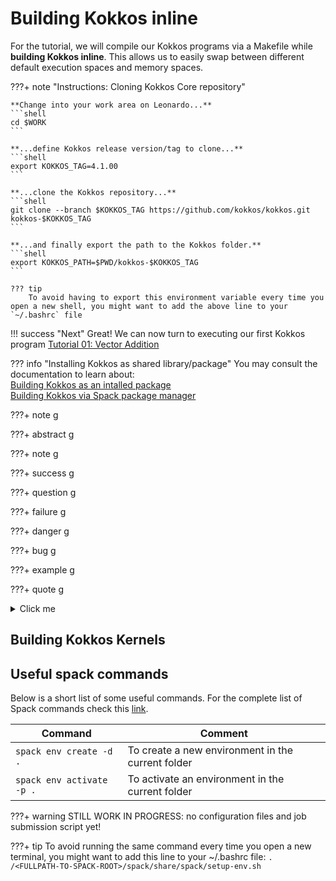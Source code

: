 # Building Kokkos inline 

For the tutorial, we will compile our Kokkos programs via a Makefile while **building Kokkos inline**. This allows us to easily swap between different default execution spaces and memory spaces.


???+ note "Instructions: Cloning Kokkos Core repository"

    **Change into your work area on Leonardo...**
    ```shell
    cd $WORK
    ```

    **...define Kokkos release version/tag to clone...** 
    ```shell
    export KOKKOS_TAG=4.1.00
    ```

    **...clone the Kokkos repository...**
    ```shell
    git clone --branch $KOKKOS_TAG https://github.com/kokkos/kokkos.git kokkos-$KOKKOS_TAG 
    ```

    **...and finally export the path to the Kokkos folder.**
    ```shell
    export KOKKOS_PATH=$PWD/kokkos-$KOKKOS_TAG
    ```

    ??? tip
        To avoid having to export this environment variable every time you open a new shell, you might want to add the above line to your `~/.bashrc` file

!!! success "Next"
    Great! We can now turn to executing our first Kokkos program [Tutorial 01: Vector Addition](../vectorAdd/index.md)


??? info "Installing Kokkos as shared library/package"
    You may consult the documentation to learn about:    
        [Building Kokkos as an intalled package](https://kokkos.github.io/kokkos-core-wiki/building.html)   
        [Building Kokkos via Spack package manager](https://kokkos.github.io/kokkos-core-wiki/building.html#:~:text=a%20single%20process.-,Spack,-%23)
        
???+ note
    g 

???+ abstract
    g 

???+ note
    g 

???+ success
    g 

???+ question
    g 

???+ failure
    g 

???+ danger
    g 

???+ bug
    g 

???+ example
    g    

???+ quote
    g 

<details>
  <summary>Click me</summary>
## Building Kokkos Tools
**Clone Kokkos Tools repository**
Define Kokkos Tools version/tag to clone 
```shell
export KOKKOS_TOOLS_TAG=2.5.00
```
Download repository
```shell
git clone --branch $KOKKOS_TOOLS_TAG https://github.com/kokkos/kokkos-tools.git kokkos-tools-$KOKKOS_TOOLS_TAG 
```
and export the path to the Kokkos folder (you might want to source the full path such that you can activate the full path for every session)
```shell
export KOKKOS_TOOLS_PATH=$PWD/kokkos-$KOKKOS_TOOLS_TAG
make CUDA_ROOT=$NVHPC_HOME/Linux_x86_64/22.3/cuda/
```

**Vtune connector**
```shell
make VTUNE_HOME=$INTEL_ONEAPI_VTUNE_HOME/vtune/2021.7.1
```

You must enable `Kokkos` wih `Kokkos_ENABLE_LIBDL=ON` to load profiling hooks dynamically. To use one of the tools shipped with this repository you have to compile it, which will generate a dynamic library.

Before executing the Kokkos application you then have to set the environment variable `KOKKOS_TOOLS_LIBS` to point to the dynamic library e.g. in the bash shell:

```shell
export KOKKOS_TOOLS_LIBS=${HOME}/kokkos-tools/src/tools/memory-events/kp_memory_event.so
```

Explicit instrumentation:

```C++
Kokkos::Profiling::pushRegion("foo");
foo();
Kokkos::Profiling::popRegion();
```

</details>

## Building Kokkos Kernels



## Useful spack commands
Below is a short list of some useful commands. For the complete list of Spack commands check this [link](https://spack.readthedocs.io/en/latest/command_index.html).      

| Command                        |      Comment      |
|--------------------------------|---------------------------------------|
| `spack env create -d .`        | To create a new environment in the current folder |
| `spack env activate -p .`      | To activate an environment in the current folder |


???+ warning
    STILL WORK IN PROGRESS: no configuration files and job submission script yet!


???+ tip
    To avoid running the same command every time you open a new terminal, you might want to add this line to your ~/.bashrc file:
    ```
    . /<FULLPATH-TO-SPACK-ROOT>/spack/share/spack/setup-env.sh
    ```
